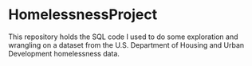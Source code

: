 # HomelessnessProject
This repository holds the SQL code I used to do some exploration and wrangling on a dataset from the U.S. Department of Housing and Urban Development homelessness data.
